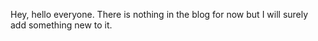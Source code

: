 Hey, hello everyone.
There is nothing in the blog for now but I will surely add something new to it.
